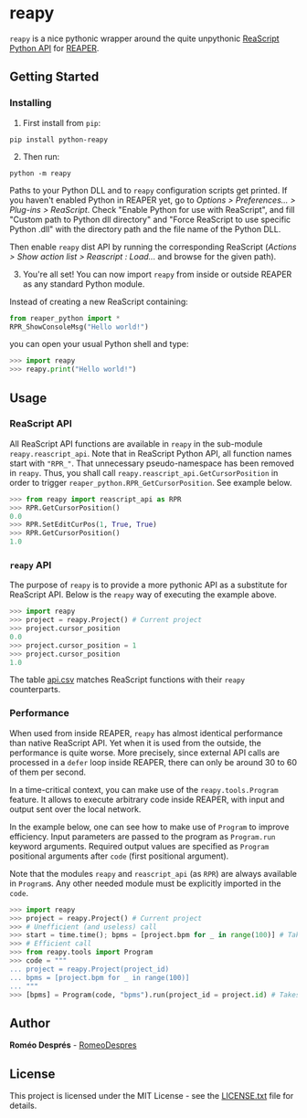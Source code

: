 # reapy

`reapy` is a nice pythonic wrapper around the quite unpythonic [ReaScript Python API](https://www.reaper.fm/sdk/reascript/reascripthelp.html#p "ReaScript Python API documentation") for [REAPER](https://www.reaper.fm/ "REAPER").

## Getting Started

### Installing

1. First install from `pip`:

```
pip install python-reapy
```

2. Then run:

```
python -m reapy
```

Paths to your Python DLL and to `reapy` configuration scripts get printed. If you haven't enabled Python in REAPER yet, go to *Options > Preferences... > Plug-ins > ReaScript*. Check "Enable Python for use with ReaScript", and fill "Custom path to Python dll directory" and "Force ReaScript to use specific Python .dll" with the directory path and the file name of the Python DLL.

Then enable `reapy` dist API by running the corresponding ReaScript (*Actions > Show action list > Reascript : Load...* and browse for the given path).

3. You're all set! You can now import `reapy` from inside or outside REAPER as any standard Python module.

Instead of creating a new ReaScript containing:

```python
from reaper_python import *
RPR_ShowConsoleMsg("Hello world!")
```

you can open your usual Python shell and type:

```python
>>> import reapy
>>> reapy.print("Hello world!")
```

## Usage

### ReaScript API

All ReaScript API functions are available in `reapy` in the sub-module `reapy.reascript_api`. Note that in ReaScript Python API, all function names start with `"RPR_"`. That unnecessary pseudo-namespace has been removed in `reapy`. Thus, you shall call `reapy.reascript_api.GetCursorPosition` in order to trigger `reaper_python.RPR_GetCursorPosition`. See example below.

```python
>>> from reapy import reascript_api as RPR
>>> RPR.GetCursorPosition()
0.0
>>> RPR.SetEditCurPos(1, True, True)
>>> RPR.GetCursorPosition()
1.0
```
### `reapy` API

The purpose of `reapy` is to provide a more pythonic API as a substitute for ReaScript API. Below is the `reapy` way of executing the example above.

```python
>>> import reapy
>>> project = reapy.Project() # Current project
>>> project.cursor_position
0.0
>>> project.cursor_position = 1
>>> project.cursor_position
1.0
```
The table [api.csv](docs/api.csv) matches ReaScript functions with their `reapy` counterparts.

### Performance

When used from inside REAPER, `reapy` has almost identical performance than native ReaScript API. Yet when it is used from the outside, the performance is quite worse. More precisely, since external API calls are processed in a `defer` loop inside REAPER, there can only be around 30 to 60 of them per second.

In a time-critical context, you can make use of the `reapy.tools.Program` feature. It allows to execute arbitrary code inside REAPER, with input and output sent over the local network.

In the example below, one can see how to make use of `Program` to improve efficiency. Input parameters are passed to the program as `Program.run` keyword arguments. Required output values are specified as `Program` positional arguments after `code` (first positional argument).

Note that the modules `reapy` and `reascript_api` (as `RPR`) are always available in `Program`s. Any other needed module must be explicitly imported in the `code`.

```python
>>> import reapy
>>> project = reapy.Project() # Current project
>>> # Unefficient (and useless) call
>>> start = time.time(); bpms = [project.bpm for _ in range(100)] # Takes at least 3 seconds!
>>> # Efficient call
>>> from reapy.tools import Program
>>> code = """
... project = reapy.Project(project_id)
... bpms = [project.bpm for _ in range(100)]
... """
>>> [bpms] = Program(code, "bpms").run(project_id = project.id) # Takes 1/30 seconds (= one distant call)
```

## Author

**Roméo Després** - [RomeoDespres](https://github.com/RomeoDespres)

## License

This project is licensed under the MIT License - see the [LICENSE.txt](LICENSE.txt) file for details.


